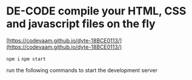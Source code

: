 # DE-CODE compile your HTML, CSS and javascript files on the fly

[https://codevaam.github.io/dyte-18BCE0113/](https://codevaam.github.io/dyte-18BCE0113/)

`npm i`
`npm start`

run the following commands to start the development server
